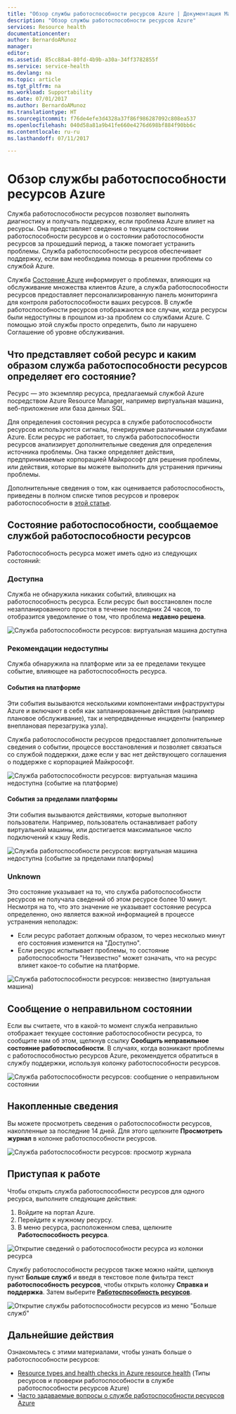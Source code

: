 ```yaml
---
title: "Обзор службы работоспособности ресурсов Azure | Документация Майкрософт"
description: "Обзор службы работоспособности ресурсов Azure"
services: Resource health
documentationcenter: 
author: BernardoAMunoz
manager: 
editor: 
ms.assetid: 85cc88a4-80fd-4b9b-a30a-34ff3782855f
ms.service: service-health
ms.devlang: na
ms.topic: article
ms.tgt_pltfrm: na
ms.workload: Supportability
ms.date: 07/01/2017
ms.author: BernardoAMunoz
ms.translationtype: HT
ms.sourcegitcommit: f76de4efe3d4328a37f86f986287092c808ea537
ms.openlocfilehash: 040d58a81a9b41fe660e4276d698bf884f90bb6c
ms.contentlocale: ru-ru
ms.lasthandoff: 07/11/2017

---
```

# <a name="azure-resource-health-overview"></a>Обзор службы работоспособности ресурсов Azure
 
Служба работоспособности ресурсов позволяет выполнять диагностику и получать поддержку, если проблема Azure влияет на ресурсы. Она представляет сведения о текущем состоянии работоспособности ресурсов и о состоянии работоспособности ресурсов за прошедший период, а также помогает устранить проблемы. Служба работоспособности ресурсов обеспечивает поддержку, если вам необходима помощь в решении проблемы со службой Azure.

Служба [Состояние Azure](https://status.azure.com) информирует о проблемах, влияющих на обслуживание множества клиентов Azure, а служба работоспособности ресурсов предоставляет персонализированную панель мониторинга для контроля работоспособности ваших ресурсов. В службе работоспособности ресурсов отображаются все случаи, когда ресурсы были недоступны в прошлом из-за проблем со службами Azure. С помощью этой службы просто определить, было ли нарушено Соглашение об уровне обслуживания. 

## <a name="what-is-considered-a-resource-and-how-does-resource-health-decides-if-a-resource-is-healthy-or-not"></a>Что представляет собой ресурс и каким образом служба работоспособности ресурсов определяет его состояние?
Ресурс — это экземпляр ресурса, предлагаемый службой Azure посредством Azure Resource Manager, например виртуальная машина, веб-приложение или база данных SQL.

Для определения состояния ресурса в службе работоспособности ресурсов используются сигналы, генерируемые различными службами Azure. Если ресурс не работает, то служба работоспособности ресурсов анализирует дополнительные сведения для определения источника проблемы. Она также определяет действия, предпринимаемые корпорацией Майкрософт для решения проблемы, или действия, которые вы можете выполнить для устранения причины проблемы. 

Дополнительные сведения о том, как оценивается работоспособность, приведены в полном списке типов ресурсов и проверок работоспособности в [этой статье](resource-health-checks-resource-types.md).

## <a name="health-status-provided-by-resource-health"></a>Состояние работоспособности, сообщаемое службой работоспособности ресурсов
Работоспособность ресурса может иметь одно из следующих состояний:

### <a name="available"></a>Доступна
Служба не обнаружила никаких событий, влияющих на работоспособность ресурса. Если ресурс был восстановлен после незапланированного простоя в течение последних 24 часов, то отобразится уведомление о том, что проблема **недавно решена**.

![Служба работоспособности ресурсов: виртуальная машина доступна](./media/resource-health-overview/Available.png)

### <a name="unavailable"></a>Рекомендации недоступны
Служба обнаружила на платформе или за ее пределами текущее событие, влияющее на работоспособность ресурса.

#### <a name="platform-events"></a>События на платформе
Эти события вызываются несколькими компонентами инфраструктуры Azure и включают в себя как запланированные действия (например плановое обслуживание), так и непредвиденные инциденты (например внеплановая перезагрузка узла).

Служба работоспособности ресурсов предоставляет дополнительные сведения о событии, процессе восстановления и позволяет связаться со службой поддержки, даже если у вас нет действующего соглашения о поддержке с корпорацией Майкрософт.

![Служба работоспособности ресурсов: виртуальная машина недоступна (событие на платформе)](./media/resource-health-overview/Unavailable.png)

#### <a name="non-platform-events"></a>События за пределами платформы
Эти события вызываются действиями, которые выполняют пользователи. Например, пользователь останавливает работу виртуальной машины, или достигается максимальное число подключений к кэшу Redis.

![Служба работоспособности ресурсов: виртуальная машина недоступна (событие за пределами платформы)](./media/resource-health-overview/Unavailable_NonPlatform.png)

### <a name="unknown"></a>Unknown
Это состояние указывает на то, что служба работоспособности ресурсов не получала сведений об этом ресурсе более 10 минут. Несмотря на то, что это значение не указывает состояние ресурса определенно, оно является важной информацией в процессе устранения неполадок:
* Если ресурс работает должным образом, то через несколько минут его состояния изменится на "Доступно".
* Если ресурс испытывает проблемы, то состояние работоспособности "Неизвестно" может означать, что на ресурс влияет какое-то событие на платформе.

![Служба работоспособности ресурсов: неизвестно (виртуальная машина)](./media/resource-health-overview/Unknown.png)

## <a name="report-an-incorrect-status"></a>Сообщение о неправильном состоянии
Если вы считаете, что в какой-то момент служба неправильно отображает текущее состояние работоспособности ресурса, то сообщите нам об этом, щелкнув ссылку **Сообщить неправильное состояние работоспособности**. В случаях, когда возникают проблемы с работоспособностью ресурсов Azure, рекомендуется обратиться в службу поддержки, используя колонку работоспособности ресурсов. 

![Служба работоспособности ресурсов: сообщение о неправильном состоянии](./media/resource-health-overview/incorrect-status.png)

## <a name="historical-information"></a>Накопленные сведения
Вы можете просмотреть сведения о работоспособности ресурсов, накопленные за последние 14 дней. Для этого щелкните **Просмотреть журнал** в колонке работоспособности ресурсов. 

![Служба работоспособности ресурсов: просмотр журнала](./media/resource-health-overview/history-blade.png)

## <a name="getting-started"></a>Приступая к работе
Чтобы открыть служба работоспособности ресурсов для одного ресурса, выполните следующие действия:
1.  Войдите на портал Azure.
2.  Перейдите к нужному ресурсу.
3.  В меню ресурса, расположенном слева, щелкните **Работоспособность ресурса**.

![Открытие сведений о работоспособности ресурса из колонки ресурса](./media/resource-health-overview/from-resource-blade.png)

Службу работоспособности ресурсов также можно найти, щелкнув пункт **Больше служб** и введя в текстовое поле фильтра текст **работоспособность ресурсов**, чтобы открыть колонку **Справка и поддержка**. Затем выберите [**Работоспособность ресурсов**](https://ms.portal.azure.com/#blade/Microsoft_Azure_Monitoring/AzureMonitoringBrowseBlade/resourceHealth).

![Открытие службы работоспособности ресурсов из меню "Больше служб"](./media/resource-health-overview/FromOtherServices.png)

## <a name="next-steps"></a>Дальнейшие действия

Ознакомьтесь с этими материалами, чтобы узнать больше о работоспособности ресурсов:
-  [Resource types and health checks in Azure resource health](resource-health-checks-resource-types.md) (Типы ресурсов и проверки работоспособности в службе работоспособности ресурсов Azure)
-  [Часто задаваемые вопросы о службе работоспособности ресурсов Azure](resource-health-faq.md)






